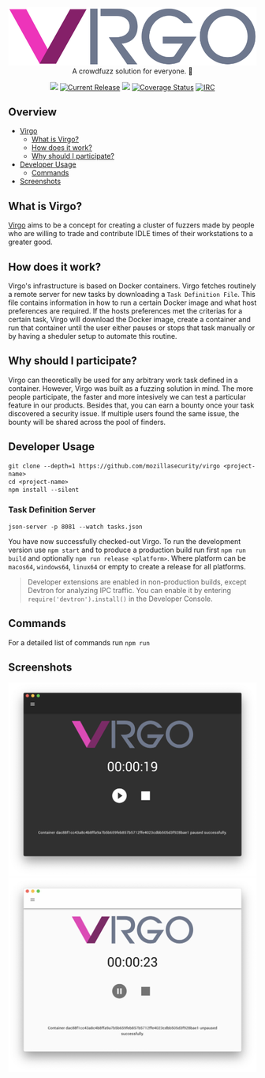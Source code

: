 <!-- @format -->

<p align="center">
    <img src="src/renderer/images/virgo-full.svg"><br/>
    A crowdfuzz solution for everyone. 🚀
<p>

<p align="center">
     <a href="https://travis-ci.org/mozillasecurity/virgo"><img src="https://img.shields.io/travis/mozillasecurity/virgo/master.svg?style=flat-square"/></a> <a href="https://img.shields.io/github/release/mozillasecurity/virgo.svg"><img src="https://img.shields.io/github/release/mozillasecurity/virgo.svg" alt="Current Release"></a> <a href="https://david-dm.org/mozillasecurity/virgo"><img src="https://img.shields.io/david/mozillasecurity/virgo.svg?style=flat-square"/></a> <a href="https://coveralls.io/github/MozillaSecurity/virgo?branch=master"><img src="https://coveralls.io/repos/github/MozillaSecurity/virgo/badge.svg?branch=master" alt="Coverage Status"></a> <a href="https://www.irccloud.com/invite?channel=%23fuzzing&amp;hostname=irc.mozilla.org&amp;port=6697&amp;ssl=1"><img src="https://img.shields.io/badge/IRC-%23fuzzing-1e72ff.svg?style=flat" alt="IRC"></a>
</p>

## Overview

- [Virgo]()
  - [What is Virgo?](#What-Is-Virgo?)
  - [How does it work?](#How-Does-It-Work?)
  - [Why should I participate?](#Why-Should-I-Participate?)
- [Developer Usage](#Developer-Usage)
  - [Commands](#Commands)
- [Screenshots](#Screenshots)

## What is Virgo?

[Virgo](https://en.wikipedia.org/wiki/Virgo_Supercluster) aims to be a concept for creating a cluster of fuzzers made by people who are willing to trade and contribute IDLE times of their workstations to a greater good.

## How does it work?

Virgo's infrastructure is based on Docker containers. Virgo fetches routinely a remote server for new tasks by downloading a `Task Definition File`. This file contains information in how to run a certain Docker image and what host preferences are required. If the hosts preferences met the criterias for a certain task, Virgo will download the Docker image, create a container and run that container until the user either pauses or stops that task manually or by having a sheduler setup to automate this routine.

## Why should I participate?

Virgo can theoretically be used for any arbitrary work task defined in a container. However, Virgo was built as a fuzzing solution in mind. The more people participate, the faster and more intesively we can test a particular feature in our products. Besides that, you can earn a bounty once your task discovered a security issue. If multiple users found the same issue, the bounty will be shared across the pool of finders.

## Developer Usage

```
git clone --depth=1 https://github.com/mozillasecurity/virgo <project-name>
cd <project-name>
npm install --silent
```

### Task Definition Server

```
json-server -p 8081 --watch tasks.json
```

You have now successfully checked-out Virgo. To run the development version use `npm start` and to produce a production build run first `npm run build` and optionally `npm run release <platform>`. Where platform can be `macos64`, `windows64`, `linux64` or empty to create a release for all platforms.

> Developer extensions are enabled in non-production builds, except Devtron for analyzing IPC traffic. You can enable it by entering `require('devtron').install()` in the Developer Console.

## Commands

For a detailed list of commands run `npm run`

## Screenshots

![alt text](resources/light.png)
![alt text](resources/dark.png)
